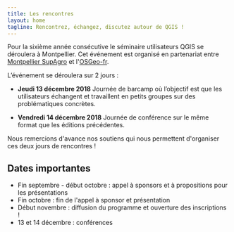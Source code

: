 ```yaml
---
title: Les rencontres
layout: home
tagline: Rencontrez, échangez, discutez autour de QGIS !
---
```


Pour la sixième année consécutive le séminaire utilisateurs QGIS se déroulera à Montpellier. Cet événement est organisé en partenariat entre [Montpellier SupAgro](https://www.montpellier-supagro.fr/) et l'[OSGeo-fr](https://www.osgeo.asso.fr/).

L’événement se déroulera sur 2 jours :

* **Jeudi 13 décembre 2018** Journée de barcamp où l’objectif est que les utilisateurs échangent et travaillent en petits groupes sur des problématiques concrètes.

* **Vendredi 14 décembre  2018** Journée de conférence sur le même format que les éditions précédentes.

Nous remercions d'avance nos soutiens qui nous permettent d'organiser ces deux jours de rencontres !

## Dates importantes

* Fin septembre - début octobre : appel à sponsors et à propositions pour les présentations
* Fin octobre : fin de l'appel à sponsor et présentation
* Début novembre : diffusion du programme et ouverture des inscriptions !
* 13 et 14 décembre : conférences
